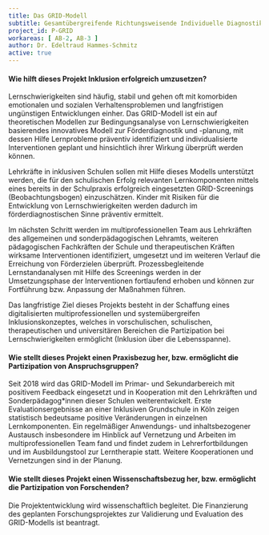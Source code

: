 ```yaml
---
title: Das GRID-Modell
subtitle: Gesamtübergreifende Richtungsweisende Individuelle Diagnostik
project_id: P-GRID
workareas: [ AB-2, AB-3 ]
author: Dr. Edeltraud Hammes-Schmitz
active: true
---
```

#### Wie hilft dieses Projekt Inklusion erfolgreich umzusetzen?

Lernschwierigkeiten sind häufig, stabil und gehen oft mit komorbiden emotionalen und sozialen Verhaltensproblemen und langfristigen ungünstigen Entwicklungen einher. Das GRID-Modell ist ein auf theoretischen Modellen zur Bedingungsanalyse von Lernschwierigkeiten basierendes innovatives Modell zur Förderdiagnostik und -planung, mit dessen Hilfe Lernprobleme präventiv identifiziert und individualisierte Interventionen geplant und hinsichtlich ihrer Wirkung überprüft werden können.

Lehrkräfte in inklusiven Schulen sollen mit Hilfe dieses Modells unterstützt werden, die für den schulischen Erfolg relevanten Lernkomponenten mittels eines bereits in der Schulpraxis erfolgreich eingesetzten GRID-Screenings (Beobachtungsbogen) einzuschätzen. Kinder mit Risiken für die Entwicklung von Lernschwierigkeiten werden dadurch im förderdiagnostischen Sinne präventiv ermittelt.

Im nächsten Schritt werden im multiprofessionellen Team aus Lehrkräften des allgemeinen und sonderpädagogischen Lehramts, weiteren pädagogischen Fachkräften der Schule und therapeutischen Kräften wirksame Interventionen identifiziert, umgesetzt und im weiteren Verlauf die Erreichung von Förderzielen überprüft. Prozessbegleitende Lernstandanalysen mit Hilfe des Screenings werden in der Umsetzungsphase der Interventionen fortlaufend erhoben und können zur Fortführung bzw. Anpassung der Maßnahmen führen.

Das langfristige Ziel dieses Projekts besteht in der Schaffung eines digitalisierten multiprofessionellen und systemübergreifen Inklusionskonzeptes, welches in vorschulischen, schulischen, therapeutischen und universitären Bereichen die Partizipation bei Lernschwierigkeiten ermöglicht (Inklusion über die Lebensspanne).

#### Wie stellt dieses Projekt einen Praxisbezug her, bzw. ermöglicht die Partizipation von Anspruchsgruppen?

Seit 2018 wird das GRID-Modell im Primar- und Sekundarbereich mit positivem Feedback eingesetzt und in Kooperation mit den Lehrkräften und Sonderpädagog*innen dieser Schulen weiterentwickelt. Erste Evaluationsergebnisse an einer Inklusiven Grundschule in Köln zeigen statistisch bedeutsame positive Veränderungen in einzelnen Lernkomponenten. Ein regelmäßiger Anwendungs- und inhaltsbezogener Austausch insbesondere im Hinblick auf Vernetzung und Arbeiten im multiprofessionellen Team fand und findet zudem in Lehrerfortbildungen und im Ausbildungstool zur Lerntherapie statt. Weitere Kooperationen und Vernetzungen sind in der Planung.

#### Wie stellt dieses Projekt einen Wissenschaftsbezug her, bzw. ermöglicht die Partizipation von Forschenden?

Die Projektentwicklung wird wissenschaftlich begleitet. Die Finanzierung des geplanten Forschungsprojektes zur Validierung und Evaluation des GRID-Modells ist beantragt.
